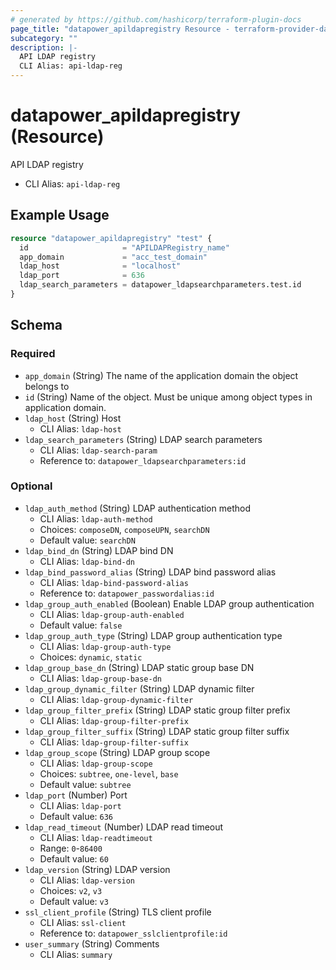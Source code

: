```yaml
---
# generated by https://github.com/hashicorp/terraform-plugin-docs
page_title: "datapower_apildapregistry Resource - terraform-provider-datapower"
subcategory: ""
description: |-
  API LDAP registry
  CLI Alias: api-ldap-reg
---
```


# datapower_apildapregistry (Resource)

API LDAP registry
  - CLI Alias: `api-ldap-reg`

## Example Usage

```terraform
resource "datapower_apildapregistry" "test" {
  id                     = "APILDAPRegistry_name"
  app_domain             = "acc_test_domain"
  ldap_host              = "localhost"
  ldap_port              = 636
  ldap_search_parameters = datapower_ldapsearchparameters.test.id
}
```

<!-- schema generated by tfplugindocs -->
## Schema

### Required

- `app_domain` (String) The name of the application domain the object belongs to
- `id` (String) Name of the object. Must be unique among object types in application domain.
- `ldap_host` (String) Host
  - CLI Alias: `ldap-host`
- `ldap_search_parameters` (String) LDAP search parameters
  - CLI Alias: `ldap-search-param`
  - Reference to: `datapower_ldapsearchparameters:id`

### Optional

- `ldap_auth_method` (String) LDAP authentication method
  - CLI Alias: `ldap-auth-method`
  - Choices: `composeDN`, `composeUPN`, `searchDN`
  - Default value: `searchDN`
- `ldap_bind_dn` (String) LDAP bind DN
  - CLI Alias: `ldap-bind-dn`
- `ldap_bind_password_alias` (String) LDAP bind password alias
  - CLI Alias: `ldap-bind-password-alias`
  - Reference to: `datapower_passwordalias:id`
- `ldap_group_auth_enabled` (Boolean) Enable LDAP group authentication
  - CLI Alias: `ldap-group-auth-enabled`
  - Default value: `false`
- `ldap_group_auth_type` (String) LDAP group authentication type
  - CLI Alias: `ldap-group-auth-type`
  - Choices: `dynamic`, `static`
- `ldap_group_base_dn` (String) LDAP static group base DN
  - CLI Alias: `ldap-group-base-dn`
- `ldap_group_dynamic_filter` (String) LDAP dynamic filter
  - CLI Alias: `ldap-group-dynamic-filter`
- `ldap_group_filter_prefix` (String) LDAP static group filter prefix
  - CLI Alias: `ldap-group-filter-prefix`
- `ldap_group_filter_suffix` (String) LDAP static group filter suffix
  - CLI Alias: `ldap-group-filter-suffix`
- `ldap_group_scope` (String) LDAP group scope
  - CLI Alias: `ldap-group-scope`
  - Choices: `subtree`, `one-level`, `base`
  - Default value: `subtree`
- `ldap_port` (Number) Port
  - CLI Alias: `ldap-port`
  - Default value: `636`
- `ldap_read_timeout` (Number) LDAP read timeout
  - CLI Alias: `ldap-readtimeout`
  - Range: `0`-`86400`
  - Default value: `60`
- `ldap_version` (String) LDAP version
  - CLI Alias: `ldap-version`
  - Choices: `v2`, `v3`
  - Default value: `v3`
- `ssl_client_profile` (String) TLS client profile
  - CLI Alias: `ssl-client`
  - Reference to: `datapower_sslclientprofile:id`
- `user_summary` (String) Comments
  - CLI Alias: `summary`
